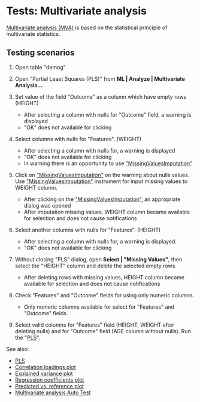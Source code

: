 <!-- TITLE: Tests: multivariate analysis -->
<!-- SUBTITLE: -->

# Tests: Multivariate analysis

[Multivariate analysis (MVA)](pls.md) is based on the statistical principle of multivariate statistics.

## Testing scenarios

1. Open table "demog"

2. Open "Partial Least Squares (PLS)" from **ML | Analyze | Multivariate Analysis...**

3. Set value of the field "Outcome" as a column which have empty rows (HEIGHT)

    * After selecting a column with nulls for "Outcome" field, a warning is displayed
    * "OK" does not available for clicking

4. Select columns with nulls for "Features". (WEIGHT)

    * After selecting a column with nulls for, a warning is displayed
    * "OK" does not available for clicking
    * In warning there is an opportunity to
      use ["MissingValuesImputation"](../../transform/missing-values-imputation.md)

5. Click on ["MissingValuesImputation"](../../transform/missing-values-imputation.md) on the warning about nulls values.
   Use ["MissingValuesImputation"](../../transform/missing-values-imputation.md)
   instrument for input missing values to WEIGHT column.

    * After clicking on the ["MissingValuesImputation"](../../transform/missing-values-imputation.md), an appropriate
      dialog was opened
    * After imputation missing values, WEIGHT column became available for selection and does not cause notifications

6. Select another columns with nulls for "Features". (HEIGHT)

    * After selecting a column with nulls for, a warning is displayed.
    * "OK" does not available for clicking

7. Without closing "PLS" dialog, open **Select | "Missing Values"**, then select the "HEIGHT" column and delete the
   selected empty rows.

    * After deleting rows with missing values, HEIGHT column became available for selection and does not cause
      notifications

8. Check "Features" and "Outcome" fields for using only numeric columns.

    * Only numeric columns available for select for "Features" and "Outcome" fields.

9. Select valid columns for "Features" field (HEIGHT, WEIGHT after deleting nulls) and for "Outcome"
   field (AGE column without nulls). Run the "[PLS](pls.md)".

See also:

* [PLS](pls.md)
* [Correlation loadings plot](plots/correlation-loadings.md)
* [Explained variance plot](plots/explained-variance.md)
* [Regression coefficients plot](plots/regression-coefficients.md)
* [Predicted vs. reference plot](plots/predicted-vs-reference.md)
* [Multivariate analysis Auto Test](multivariate-analysis-test.side)

